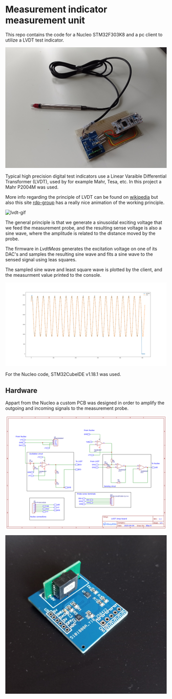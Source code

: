 # Measurement indicator measurement unit

This repo contains the code for a Nucleo STM32F303K8 and a pc client to utilize a LVDT test indicator.

![](docs/nucleo_w_board0.jpg)

Typical high precision digital test indicators use a Linear Varaible Differential Transformer (LVDT), used by for example Mahr, Tesa, etc. In this project a Mahr P2004M was used.

More info regarding the principle of LVDT can be found on [wikipedia](https://en.wikipedia.org/wiki/Linear_variable_differential_transformer) but also this site [rdp-group](https://www.rdpe.com/ex/hiw-lvdt.htm) has a really nice animation of the working principle.

![lvdt-gif](https://www.rdpe.com/images/anim/hiw-lvdt.gif)

The general principle is that we generate a sinusoidal exciting voltage that we feed the measurement probe, and the resulting sense voltage is also a sine wave, where the amplitude is related to the distance moved by the probe.

The firmware in *LvdtMeas* generates the excitation voltage on one of its DAC's and samples the resulting sine wave and fits a sine wave to the sensed signal using leas squares.

The sampled sine wave and least square wave is plotted by the client, and the measurment value printed to the console.

![client](docs/client.png)

For the Nucleo code, STM32CubeIDE v1.18.1 was used.

## Hardware

Appart from the Nucleo a custom PCB was designed in order to amplify the outgoing and incoming signals to the measurement probe.

![](docs/schematic.png)

![](docs/board0.jpg)

